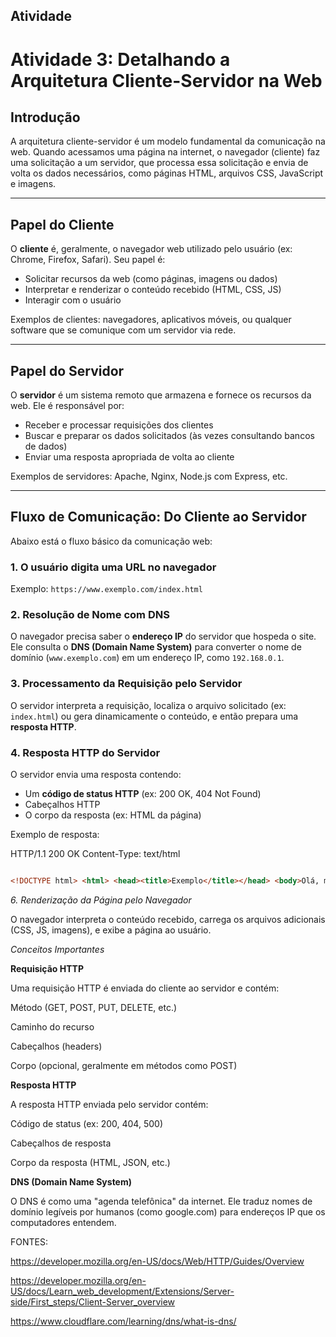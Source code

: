 ## Atividade

# Atividade 3: Detalhando a Arquitetura Cliente-Servidor na Web

## Introdução

A arquitetura cliente-servidor é um modelo fundamental da comunicação na web. Quando acessamos uma página na internet, o navegador (cliente) faz uma solicitação a um servidor, que processa essa solicitação e envia de volta os dados necessários, como páginas HTML, arquivos CSS, JavaScript e imagens.

---

## Papel do Cliente

O **cliente** é, geralmente, o navegador web utilizado pelo usuário (ex: Chrome, Firefox, Safari). Seu papel é:

- Solicitar recursos da web (como páginas, imagens ou dados)
- Interpretar e renderizar o conteúdo recebido (HTML, CSS, JS)
- Interagir com o usuário

Exemplos de clientes: navegadores, aplicativos móveis, ou qualquer software que se comunique com um servidor via rede.

---

## Papel do Servidor

O **servidor** é um sistema remoto que armazena e fornece os recursos da web. Ele é responsável por:

- Receber e processar requisições dos clientes
- Buscar e preparar os dados solicitados (às vezes consultando bancos de dados)
- Enviar uma resposta apropriada de volta ao cliente

Exemplos de servidores: Apache, Nginx, Node.js com Express, etc.

---

## Fluxo de Comunicação: Do Cliente ao Servidor

Abaixo está o fluxo básico da comunicação web:

### 1. O usuário digita uma URL no navegador

Exemplo: `https://www.exemplo.com/index.html`

### 2. Resolução de Nome com DNS

O navegador precisa saber o **endereço IP** do servidor que hospeda o site. Ele consulta o **DNS (Domain Name System)** para converter o nome de domínio (`www.exemplo.com`) em um endereço IP, como `192.168.0.1`.


### 3. Processamento da Requisição pelo Servidor

O servidor interpreta a requisição, localiza o arquivo solicitado (ex: `index.html`) ou gera dinamicamente o conteúdo, e então prepara uma **resposta HTTP**.

### 4. Resposta HTTP do Servidor

O servidor envia uma resposta contendo:

- Um **código de status HTTP** (ex: 200 OK, 404 Not Found)
- Cabeçalhos HTTP
- O corpo da resposta (ex: HTML da página)

Exemplo de resposta:

HTTP/1.1 200 OK
Content-Type: text/html

```html

<!DOCTYPE html> <html> <head><title>Exemplo</title></head> <body>Olá, mundo!</body> </html> ```

````

*6. Renderização da Página pelo Navegador*

O navegador interpreta o conteúdo recebido, carrega os arquivos adicionais (CSS, JS, imagens), e exibe a página ao usuário.

*Conceitos Importantes*

**Requisição HTTP**

Uma requisição HTTP é enviada do cliente ao servidor e contém:

Método (GET, POST, PUT, DELETE, etc.)

Caminho do recurso

Cabeçalhos (headers)

Corpo (opcional, geralmente em métodos como POST)

**Resposta HTTP**

A resposta HTTP enviada pelo servidor contém:

Código de status (ex: 200, 404, 500)

Cabeçalhos de resposta

Corpo da resposta (HTML, JSON, etc.)

**DNS (Domain Name System)**

O DNS é como uma "agenda telefônica" da internet. Ele traduz nomes de domínio legíveis por humanos (como google.com) para endereços IP que os computadores entendem.

FONTES:

https://developer.mozilla.org/en-US/docs/Web/HTTP/Guides/Overview

https://developer.mozilla.org/en-US/docs/Learn_web_development/Extensions/Server-side/First_steps/Client-Server_overview

https://www.cloudflare.com/learning/dns/what-is-dns/
